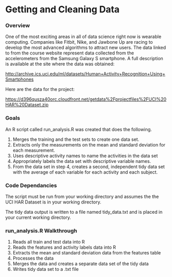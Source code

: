 # Getting and Cleaning Data
### Overview

One of the most exciting areas in all of data science right now is wearable computing. Companies like Fitbit, Nike, and Jawbone Up are racing to develop the most advanced algorithms to attract new users. The data linked to from the course website represent data collected from the accelerometers from the Samsung Galaxy S smartphone. A full description is available at the site where the data was obtained: 

http://archive.ics.uci.edu/ml/datasets/Human+Activity+Recognition+Using+Smartphones 

Here are the data for the project: 

https://d396qusza40orc.cloudfront.net/getdata%2Fprojectfiles%2FUCI%20HAR%20Dataset.zip 

### Goals

An R script called run_analysis.R was created that does the following.

1. Merges the training and the test sets to create one data set. 
2. Extracts only the measurements on the mean and standard deviation for each measurement. 
3. Uses descriptive activity names to name the activities in the data set
4. Appropriately labels the data set with descriptive variable names. 
5. From the data set in step 4, creates a second, independent tidy data set with the average of each variable for each activity and each subject.

### Code Dependancies

The script must be run from your working directory and assumes the the UCI HAR Dataset is in your working directory.

The tidy data output is written to a file named tidy_data.txt and is placed in your current working directory.

### run_analysis.R Walkthrough

1. Reads all train and test data into R
2. Reads the features and activity labels data into R
3. Extracts the mean and standard deviation data from the features table
4. Processes the data
5. Merges the data and creates a separate data set of the tidy data
6. Writes tidy data set to a .txt file




